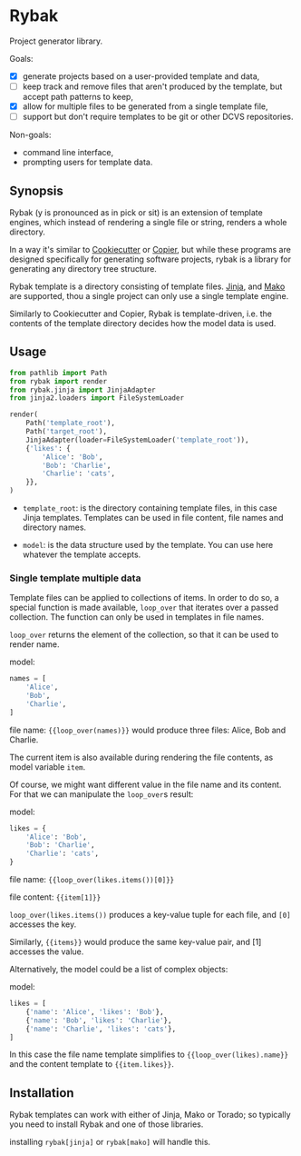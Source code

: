 # Rybak

Project generator library.

Goals:

- [x] generate projects based on a user-provided template and data,
- [ ] keep track and remove files that aren't produced by the template, but accept path patterns to keep,
- [x] allow for multiple files to be generated from a single template file,
- [ ] support but don't require templates to be git or other DCVS repositories.

Non-goals:

- command line interface,
- prompting users for template data.

## Synopsis

Rybak (y is pronounced as in pick or sit) is an extension of template engines, which instead of rendering a single file or string, renders a whole directory.

In a way it's similar to [Cookiecutter](https://pypi.org/project/cookiecutter/) or [Copier](https://pypi.org/project/copier/), but while these programs are designed specifically for generating
software projects, rybak is a library for generating any directory tree structure.

Rybak template is a directory consisting of template files.
[Jinja](https://pypi.org/project/jinja2/),
and [Mako](https://pypi.org/project/mako/)
are supported, thou a single project can only use a single template engine.

Similarly to Cookiecutter and Copier, Rybak is template-driven, i.e. the contents of the template directory decides how the model data is used.

## Usage

```python
from pathlib import Path
from rybak import render
from rybak.jinja import JinjaAdapter
from jinja2.loaders import FileSystemLoader

render(
    Path('template_root'),
    Path('target_root'),
    JinjaAdapter(loader=FileSystemLoader('template_root')),
    {'likes': {
        'Alice': 'Bob',
        'Bob': 'Charlie',
        'Charlie': 'cats',
    }},
)
```

- `template_root`:
  is the directory containing template files, in this case Jinja templates. Templates can be used in file content, file names and directory names.

- `model`:
  is the data structure used by the template. You can use here whatever the template accepts.

### Single template multiple data

Template files can be applied to collections of items.
In order to do so, a special function is made available, `loop_over` that iterates over a passed collection. The function can only be used in templates in file names.

`loop_over` returns the element of the collection, so that it can be used to render name.

model:

```python
names = [
    'Alice',
    'Bob',
    'Charlie',
]
```

file name:
`{{loop_over(names)}}`
would produce three files: Alice, Bob and Charlie.

The current item is also available during rendering the file contents, as model variable `item`.

Of course, we might want different value in the file name and its content. For that we can manipulate the `loop_over`s result:

model:

```python
likes = {
    'Alice': 'Bob',
    'Bob': 'Charlie',
    'Charlie': 'cats',
}
```

file name: `{{loop_over(likes.items())[0]}}`

file content: `{{item[1]}}`

`loop_over(likes.items())` produces a key-value tuple for each file, and `[0]` accesses the key.

Similarly, `{{items}}` would produce the same key-value pair, and [1] accesses the value.

Alternatively, the model could be a list of complex objects:

model:

```python
likes = [
    {'name': 'Alice', 'likes': 'Bob'},
    {'name': 'Bob', 'likes': 'Charlie'},
    {'name': 'Charlie', 'likes': 'cats'},
]
```

In this case the file name template simplifies to `{{loop_over(likes).name}}` and the content template to `{{item.likes}}`.

## Installation

Rybak templates can work with either of Jinja, Mako or Torado; so typically you need to install Rybak and one of those libraries.

installing `rybak[jinja]` or `rybak[mako]` will handle this.
